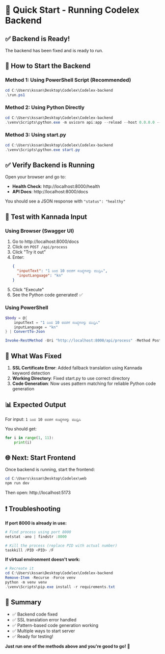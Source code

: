 # 🚀 Quick Start - Running Codelex Backend

## ✅ Backend is Ready!

The backend has been fixed and is ready to run.

## 🏃 How to Start the Backend

### Method 1: Using PowerShell Script (Recommended)
```powershell
cd C:\Users\kssan\Desktop\Codelex\Codelex-backend
.\run.ps1
```

### Method 2: Using Python Directly
```powershell
cd C:\Users\kssan\Desktop\Codelex\Codelex-backend
.\venv\Scripts\python.exe -m uvicorn api:app --reload --host 0.0.0.0 --port 8000
```

### Method 3: Using start.py
```powershell
cd C:\Users\kssan\Desktop\Codelex\Codelex-backend
.\venv\Scripts\python.exe start.py
```

## ✅ Verify Backend is Running

Open your browser and go to:
- **Health Check**: http://localhost:8000/health
- **API Docs**: http://localhost:8000/docs

You should see a JSON response with `"status": "healthy"`

## 🧪 Test with Kannada Input

### Using Browser (Swagger UI)
1. Go to http://localhost:8000/docs
2. Click on `POST /api/process`
3. Click "Try it out"
4. Enter:
   ```json
   {
     "inputText": "1 ರಿಂದ 10 ರವರೆಗೆ ಸಂಖ್ಯೆಗಳನ್ನು ಮುದ್ರಿಸಿ",
     "inputLanguage": "kn"
   }
   ```
5. Click "Execute"
6. See the Python code generated! ✅

### Using PowerShell
```powershell
$body = @{
    inputText = "1 ರಿಂದ 10 ರವರೆಗೆ ಸಂಖ್ಯೆಗಳನ್ನು ಮುದ್ರಿಸಿ"
    inputLanguage = "kn"
} | ConvertTo-Json

Invoke-RestMethod -Uri "http://localhost:8000/api/process" -Method Post -Body $body -ContentType "application/json"
```

## 🔧 What Was Fixed

1. **SSL Certificate Error**: Added fallback translation using Kannada keyword detection
2. **Working Directory**: Fixed start.py to use correct directory
3. **Code Generation**: Now uses pattern matching for reliable Python code generation

## 📊 Expected Output

For input: `1 ರಿಂದ 10 ರವರೆಗೆ ಸಂಖ್ಯೆಗಳನ್ನು ಮುದ್ರಿಸಿ`

You should get:
```python
for i in range(1, 11):
    print(i)
```

## 🌐 Next: Start Frontend

Once backend is running, start the frontend:

```powershell
cd C:\Users\kssan\Desktop\Codelex\web
npm run dev
```

Then open: http://localhost:5173

## ❗ Troubleshooting

**If port 8000 is already in use:**
```powershell
# Find process using port 8000
netstat -ano | findstr :8000

# Kill the process (replace PID with actual number)
taskkill /PID <PID> /F
```

**If virtual environment doesn't work:**
```powershell
# Recreate it
cd C:\Users\kssan\Desktop\Codelex\Codelex-backend
Remove-Item -Recurse -Force venv
python -m venv venv
.\venv\Scripts\pip.exe install -r requirements.txt
```

## 📝 Summary

- ✅ Backend code fixed
- ✅ SSL translation error handled
- ✅ Pattern-based code generation working
- ✅ Multiple ways to start server
- ✅ Ready for testing!

**Just run one of the methods above and you're good to go!** 🎉
